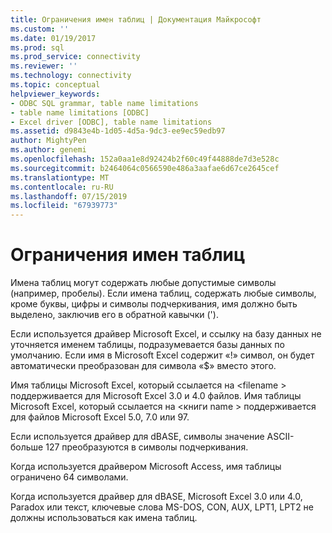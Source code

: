 ```yaml
---
title: Ограничения имен таблиц | Документация Майкрософт
ms.custom: ''
ms.date: 01/19/2017
ms.prod: sql
ms.prod_service: connectivity
ms.reviewer: ''
ms.technology: connectivity
ms.topic: conceptual
helpviewer_keywords:
- ODBC SQL grammar, table name limitations
- table name limitations [ODBC]
- Excel driver [ODBC], table name limitations
ms.assetid: d9843e4b-1d05-4d5a-9dc3-ee9ec59edb97
author: MightyPen
ms.author: genemi
ms.openlocfilehash: 152a0aa1e8d92424b2f60c49f44888de7d3e528c
ms.sourcegitcommit: b2464064c0566590e486a3aafae6d67ce2645cef
ms.translationtype: MT
ms.contentlocale: ru-RU
ms.lasthandoff: 07/15/2019
ms.locfileid: "67939773"
---
```

# <a name="table-name-limitations"></a>Ограничения имен таблиц
Имена таблиц могут содержать любые допустимые символы (например, пробелы). Если имена таблиц, содержать любые символы, кроме буквы, цифры и символы подчеркивания, имя должно быть выделено, заключив его в обратной кавычки (').  
  
 Если используется драйвер Microsoft Excel, и ссылку на базу данных не уточняется именем таблицы, подразумевается базы данных по умолчанию. Если имя в Microsoft Excel содержит «!» символ, он будет автоматически преобразован для символа «$» вместо этого.  
  
 Имя таблицы Microsoft Excel, который ссылается на \<filename > поддерживается для Microsoft Excel 3.0 и 4.0 файлов. Имя таблицы Microsoft Excel, который ссылается на \<книги name > поддерживается для файлов Microsoft Excel 5.0, 7.0 или 97.  
  
 Если используется драйвер для dBASE, символы значение ASCII-больше 127 преобразуются в символы подчеркивания.  
  
 Когда используется драйвером Microsoft Access, имя таблицы ограничено 64 символами.  
  
 Когда используется драйвер для dBASE, Microsoft Excel 3.0 или 4.0, Paradox или текст, ключевые слова MS-DOS, CON, AUX, LPT1, LPT2 не должны использоваться как имена таблиц.
